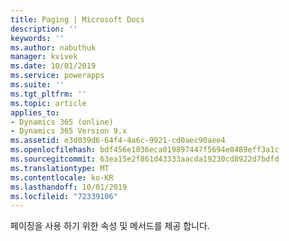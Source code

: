 ```yaml
---
title: Paging | Microsoft Docs
description: ''
keywords: ''
ms.author: nabuthuk
manager: kvivek
ms.date: 10/01/2019
ms.service: powerapps
ms.suite: ''
ms.tgt_pltfrm: ''
ms.topic: article
applies_to:
- Dynamics 365 (online)
- Dynamics 365 Version 9.x
ms.assetid: e3d039d6-64f4-4a6c-9921-cd0aec90aee4
ms.openlocfilehash: bdf456e1036eca019897447f5694e0489eff3a1c
ms.sourcegitcommit: 63ea15e2f861d43333aacda19230cd8922d7bdfd
ms.translationtype: MT
ms.contentlocale: ko-KR
ms.lasthandoff: 10/01/2019
ms.locfileid: "72339106"
---
```

페이징을 사용 하기 위한 속성 및 메서드를 제공 합니다.
